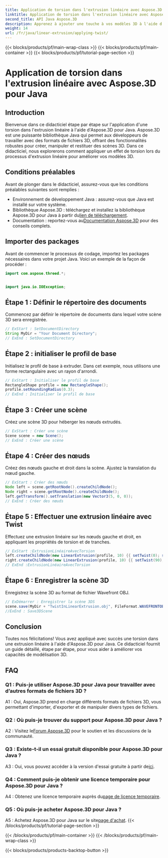 ```yaml
---
title: Application de torsion dans l'extrusion linéaire avec Aspose.3D pour Java
linktitle: Application de torsion dans l'extrusion linéaire avec Aspose.3D pour Java
second_title: API Java Aspose.3D
description: Apprenez à ajouter une touche à vos modèles 3D à l'aide d'Aspose.3D pour Java. Suivez notre guide étape par étape pour des effets d'extrusion linéaire améliorés.
weight: 14
url: /fr/java/linear-extrusion/applying-twist/
---
```


{{< blocks/products/pf/main-wrap-class >}}
{{< blocks/products/pf/main-container >}}
{{< blocks/products/pf/tutorial-page-section >}}

# Application de torsion dans l'extrusion linéaire avec Aspose.3D pour Java

## Introduction

Bienvenue dans ce didacticiel étape par étape sur l'application d'une torsion dans l'extrusion linéaire à l'aide d'Aspose.3D pour Java. Aspose.3D est une puissante bibliothèque Java qui permet aux développeurs de travailler avec des formats de fichiers 3D, offrant des fonctionnalités robustes pour créer, manipuler et restituer des scènes 3D. Dans ce didacticiel, nous explorerons comment appliquer un effet de torsion lors du processus d'extrusion linéaire pour améliorer vos modèles 3D.

## Conditions préalables

Avant de plonger dans le didacticiel, assurez-vous que les conditions préalables suivantes sont remplies :

- Environnement de développement Java : assurez-vous que Java est installé sur votre système.
-  Bibliothèque Aspose.3D : téléchargez et installez la bibliothèque Aspose.3D pour Java à partir du[lien de téléchargement](https://releases.aspose.com/3d/java/).
-  Documentation : reportez-vous au[Documentation Aspose.3D](https://reference.aspose.com/3d/java/) pour des conseils complets.

## Importer des packages

Avant de commencer le processus de codage, importez les packages nécessaires dans votre projet Java. Voici un exemple de la façon de procéder :

```java
import com.aspose.threed.*;


import java.io.IOException;
```

## Étape 1 : Définir le répertoire des documents

Commencez par définir le répertoire de documents dans lequel votre scène 3D sera enregistrée.

```java
// ExStart : SetDocumentDirectory
String MyDir = "Your Document Directory";
// ExEnd : SetDocumentDirectory
```

## Étape 2 : initialiser le profil de base

Initialisez le profil de base à extruder. Dans cet exemple, nous utilisons une forme rectangulaire avec un rayon d'arrondi.

```java
// ExStart : Initialiser le profil de base
RectangleShape profile = new RectangleShape();
profile.setRoundingRadius(0.3);
// ExEnd : Initialiser le profil de base
```

## Étape 3 : Créer une scène

Créez une scène 3D pour héberger les nœuds extrudés.

```java
// ExStart : Créer une scène
Scene scene = new Scene();
// ExEnd : Créer une scène
```

## Étape 4 : Créer des nœuds

Créez des nœuds gauche et droit dans la scène. Ajustez la translation du nœud gauche.

```java
// ExStart : Créer des nœuds
Node left = scene.getRootNode().createChildNode();
Node right = scene.getRootNode().createChildNode();
left.getTransform().setTranslation(new Vector3(5, 0, 0));
// ExEnd : Créer des nœuds
```

## Étape 5 : Effectuer une extrusion linéaire avec Twist

Effectuez une extrusion linéaire sur les nœuds gauche et droit, en appliquant les propriétés de torsion et de tranches.

```java
// ExStart :ExtrusionLinéaireAvecTorsion
left.createChildNode(new LinearExtrusion(profile, 10) {{ setTwist(0); setSlices(100); }});
right.createChildNode(new LinearExtrusion(profile, 10) {{ setTwist(90); setSlices(100); }});
// ExEnd :ExtrusionLinéaireAvecTorsion
```

## Étape 6 : Enregistrer la scène 3D

Enregistrez la scène 3D au format de fichier Wavefront OBJ.

```java
// ExDémarrer : Enregistrer la scène 3DS
scene.save(MyDir + "TwistInLinearExtrusion.obj", FileFormat.WAVEFRONTOBJ);
//ExEnd : Save3DScene
```

## Conclusion

Toutes nos félicitations! Vous avez appliqué avec succès une torsion dans une extrusion linéaire à l'aide d'Aspose.3D pour Java. Ce didacticiel fournit un guide détaillé, étape par étape, pour vous aider à améliorer vos capacités de modélisation 3D.

## FAQ

### Q1 : Puis-je utiliser Aspose.3D pour Java pour travailler avec d’autres formats de fichiers 3D ?

A1 : Oui, Aspose.3D prend en charge différents formats de fichiers 3D, vous permettant d'importer, d'exporter et de manipuler divers types de fichiers.

### Q2 : Où puis-je trouver du support pour Aspose.3D pour Java ?

 A2 : Visitez le[Forum Aspose.3D](https://forum.aspose.com/c/3d/18) pour le soutien et les discussions de la communauté.

### Q3 : Existe-t-il un essai gratuit disponible pour Aspose.3D pour Java ?

 A3 : Oui, vous pouvez accéder à la version d'essai gratuite à partir de[ici](https://releases.aspose.com/).

### Q4 : Comment puis-je obtenir une licence temporaire pour Aspose.3D pour Java ?

 A4 : Obtenez une licence temporaire auprès du[page de licence temporaire](https://purchase.aspose.com/temporary-license/).

### Q5 : Où puis-je acheter Aspose.3D pour Java ?

 A5 : Achetez Aspose.3D pour Java sur le site[page d'achat](https://purchase.aspose.com/buy).
{{< /blocks/products/pf/tutorial-page-section >}}

{{< /blocks/products/pf/main-container >}}
{{< /blocks/products/pf/main-wrap-class >}}

{{< blocks/products/products-backtop-button >}}
